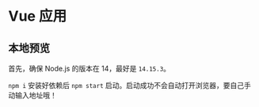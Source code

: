 # Vue 应用

## 本地预览

首先，确保 Node.js 的版本在 14，最好是 `14.15.3`。

`npm i` 安装好依赖后 `npm start` 启动。启动成功不会自动打开浏览器，要自己手动输入地址哦！
